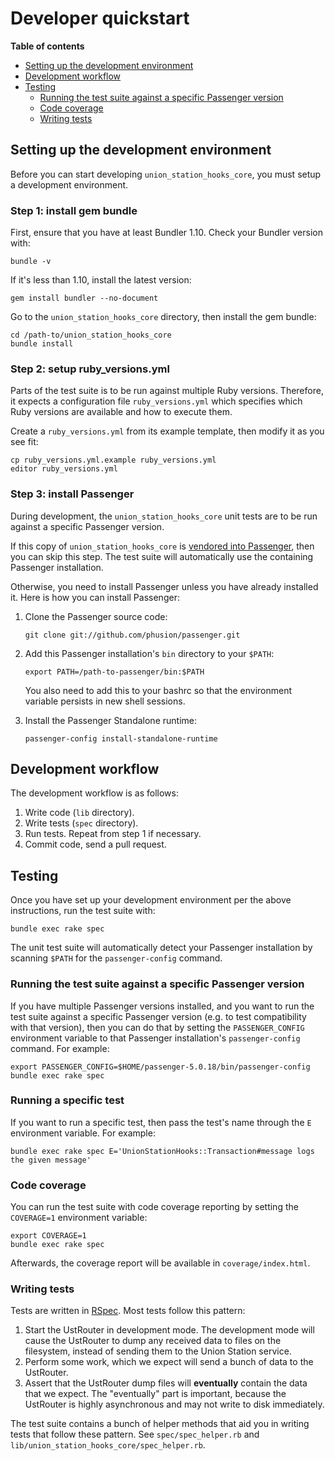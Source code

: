 # Developer quickstart

**Table of contents**

 * [Setting up the development environment](#setting-up-the-development-environment)
 * [Development workflow](#development-workflow)
 * [Testing](#testing)
   - [Running the test suite against a specific Passenger version](#running-the-test-suite-against-a-specific-passenger-version)
   - [Code coverage](#code-coverage)
   - [Writing tests](#writing-tests)

## Setting up the development environment

Before you can start developing `union_station_hooks_core`, you must setup a development environment.

### Step 1: install gem bundle

First, ensure that you have at least Bundler 1.10. Check your Bundler version with:

    bundle -v

If it's less than 1.10, install the latest version:

    gem install bundler --no-document

Go to the `union_station_hooks_core` directory, then install the gem bundle:

    cd /path-to/union_station_hooks_core
    bundle install

### Step 2: setup ruby_versions.yml

Parts of the test suite is to be run against multiple Ruby versions. Therefore, it expects a configuration file `ruby_versions.yml` which specifies which Ruby versions are available and how to execute them.

Create a `ruby_versions.yml` from its example template, then modify it as you see fit:

    cp ruby_versions.yml.example ruby_versions.yml
    editor ruby_versions.yml

### Step 3: install Passenger

During development, the `union_station_hooks_core` unit tests are to be run against a specific Passenger version.

If this copy of `union_station_hooks_core` is [vendored into Passenger](https://github.com/phusion/union_station_hooks_core/blob/master/hacking/Vendoring.md), then you can skip this step. The test suite will automatically use the containing Passenger installation.

Otherwise, you need to install Passenger unless you have already installed it. Here is how you can install Passenger:

 1. Clone the Passenger source code:

        git clone git://github.com/phusion/passenger.git

 2. Add this Passenger installation's `bin` directory to your `$PATH`:

        export PATH=/path-to-passenger/bin:$PATH

    You also need to add this to your bashrc so that the environment variable persists in new shell sessions.

 3. Install the Passenger Standalone runtime:

        passenger-config install-standalone-runtime

## Development workflow

The development workflow is as follows:

 1. Write code (`lib` directory).
 2. Write tests (`spec` directory).
 3. Run tests. Repeat from step 1 if necessary.
 4. Commit code, send a pull request.

## Testing

Once you have set up your development environment per the above instructions, run the test suite with:

    bundle exec rake spec

The unit test suite will automatically detect your Passenger installation by scanning `$PATH` for the `passenger-config` command.

### Running the test suite against a specific Passenger version

If you have multiple Passenger versions installed, and you want to run the test suite against a specific Passenger version (e.g. to test compatibility with that version), then you can do that by setting the `PASSENGER_CONFIG` environment variable to that Passenger installation's `passenger-config` command. For example:

    export PASSENGER_CONFIG=$HOME/passenger-5.0.18/bin/passenger-config
    bundle exec rake spec

### Running a specific test

If you want to run a specific test, then pass the test's name through the `E` environment variable. For example:

    bundle exec rake spec E='UnionStationHooks::Transaction#message logs the given message'

### Code coverage

You can run the test suite with code coverage reporting by setting the `COVERAGE=1` environment variable:

    export COVERAGE=1
    bundle exec rake spec

Afterwards, the coverage report will be available in `coverage/index.html`.

### Writing tests

Tests are written in [RSpec](http://rspec.info/). Most tests follow this pattern:

 1. Start the UstRouter in development mode. The development mode will cause the UstRouter to dump any received data to files on the filesystem, instead of sending them to the Union Station service.
 2. Perform some work, which we expect will send a bunch of data to the UstRouter.
 3. Assert that the UstRouter dump files will **eventually** contain the data that we expect. The "eventually" part is important, because the UstRouter is highly asynchronous and may not write to disk immediately.

The test suite contains a bunch of helper methods that aid you in writing tests that follow these pattern. See `spec/spec_helper.rb` and `lib/union_station_hooks_core/spec_helper.rb`.
